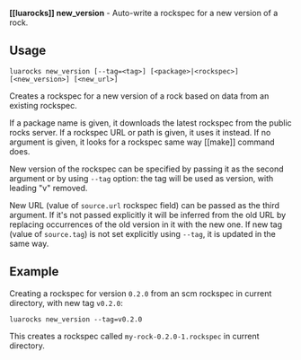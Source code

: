 **[[luarocks]] new_version** - Auto-write a rockspec for a new version of a rock.

## Usage

`luarocks new_version [--tag=<tag>] [<package>|<rockspec>] [<new_version>] [<new_url>]`

Creates a rockspec for a new version of a rock based on data from an existing rockspec.

If a package name is given, it downloads the latest rockspec from the public rocks server.
If a rockspec URL or path is given, it uses it instead. If no argument
is given, it looks for a rockspec same way [[make]] command does.

New version of the rockspec can be specified by passing it as the second argument or
by using `--tag` option: the tag will be used as version, with leading "v" removed.

New URL (value of `source.url` rockspec field) can be passed as the third argument.
If it's not passed explicitly it will be inferred from the old URL by replacing occurrences
of the old version in it with the new one. If new tag (value of `source.tag`) is not set
explicitly using `--tag`, it is updated in the same way.

## Example

Creating a rockspec for version `0.2.0` from an scm rockspec in current directory, with
new tag `v0.2.0`:

```
luarocks new_version --tag=v0.2.0
```

This creates a rockspec called `my-rock-0.2.0-1.rockspec` in current directory.

